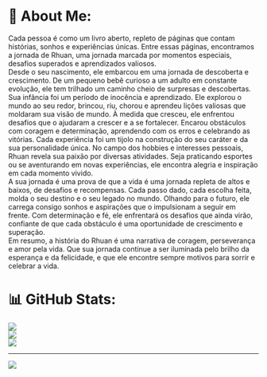 # 💫 About Me:
  Cada pessoa é como um livro aberto, repleto de páginas que contam histórias, sonhos e experiências únicas. Entre essas páginas, encontramos a jornada de Rhuan, uma jornada marcada por momentos especiais, desafios superados e aprendizados valiosos.<br>    Desde o seu nascimento, ele embarcou em uma jornada de descoberta e crescimento. De um pequeno bebê curioso a um adulto em constante evolução, ele tem trilhado um caminho cheio de surpresas e descobertas.<br>    Sua infância foi um período de inocência e aprendizado. Ele explorou o mundo ao seu redor, brincou, riu, chorou e aprendeu lições valiosas que moldaram sua visão de mundo. À medida que cresceu, ele enfrentou desafios que o ajudaram a crescer e a se fortalecer. Encarou obstáculos com coragem e determinação, aprendendo com os erros e celebrando as vitórias. Cada experiência foi um tijolo na construção do seu caráter e da sua personalidade única. No campo dos hobbies e interesses pessoais, Rhuan revela sua paixão por diversas atividades. Seja praticando esportes ou se aventurando em novas experiências, ele encontra alegria e inspiração em cada momento vivido.<br>    A sua jornada é uma prova de que a vida é uma jornada repleta de altos e baixos, de desafios e recompensas. Cada passo dado, cada escolha feita, molda o seu destino e o seu legado no mundo. Olhando para o futuro, ele carrega consigo sonhos e aspirações que o impulsionam a seguir em frente. Com determinação e fé, ele enfrentará os desafios que ainda virão, confiante de que cada obstáculo é uma oportunidade de crescimento e superação.<br>    Em resumo, a história do Rhuan é uma narrativa de coragem, perseverança e amor pela vida. Que sua jornada continue a ser iluminada pelo brilho da esperança e da felicidade, e que ele encontre sempre motivos para sorrir e celebrar a vida.

# 📊 GitHub Stats:
![](https://github-readme-stats.vercel.app/api?username=rhuangb&theme=dark&hide_border=false&include_all_commits=false&count_private=false)<br/>
![](https://github-readme-streak-stats.herokuapp.com/?user=rhuangb&theme=dark&hide_border=false)<br/>
![](https://github-readme-stats.vercel.app/api/top-langs/?username=rhuangb&theme=dark&hide_border=false&include_all_commits=false&count_private=false&layout=compact)

---
[![](https://visitcount.itsvg.in/api?id=rhuangb&icon=0&color=0)](https://visitcount.itsvg.in)

<!-- Proudly created with GPRM ( https://gprm.itsvg.in ) -->